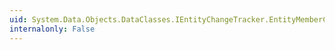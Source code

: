 ```yaml
---
uid: System.Data.Objects.DataClasses.IEntityChangeTracker.EntityMemberChanged(System.String)
internalonly: False
---
```


